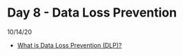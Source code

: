 # Day 8 - Data Loss Prevention
10/14/20

* [What is Data Loss Prevention (DLP)?](https://digitalguardian.com/blog/what-data-loss-prevention-dlp-definition-data-loss-prevention)


